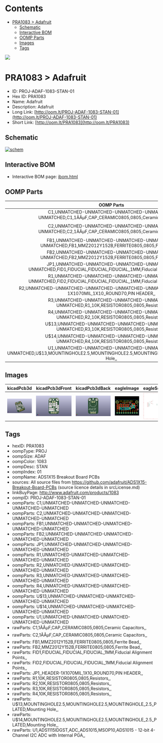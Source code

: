 



Contents
========

* [PRA1083 > Adafruit](#pra1083--adafruit)
	* [Schematic](#schematic)
	* [Interactive BOM](#interactive-bom)
	* [OOMP Parts](#oomp-parts)
	* [Images](#images)
	* [Tags](#tags)
  
![][im]
# PRA1083 > Adafruit

- ID: PROJ-ADAF-1083-STAN-01
- Hex ID: PRA1083
- Name: Adafruit
- Description: Adafruit
- Long Link: [http://oom.lt/PROJ-ADAF-1083-STAN-01](http://oom.lt/PROJ-ADAF-1083-STAN-01)
- Short Link: [http://oom.lt/PRA1083](http://oom.lt/PRA1083)

## Schematic
  
[![schem](eagleSchemImage.png)](eagleSchemImage.png)
## Interactive BOM

- Interactive BOM page: [ibom.html](https://htmlpreview.github.io/?https://github.com/oomlout/oomlout_OOMP_projects/blob/main/PROJ-ADAF-1083-STAN-01/kicad/bom/ibom.html)

## OOMP Parts
  

|OOMP Parts|
| :---: |
|C1,UNMATCHED-UNMATCHED-UNMATCHED-UNMATCHED-UNMATCHED,C1,1ÃÂµF,CAP_CERAMIC0805,0805,Ceramic Capacitors,,|
|C2,UNMATCHED-UNMATCHED-UNMATCHED-UNMATCHED-UNMATCHED,C2,1ÃÂµF,CAP_CERAMIC0805,0805,Ceramic Capacitors,,|
|FB1,UNMATCHED-UNMATCHED-UNMATCHED-UNMATCHED-UNMATCHED,FB1,MMZ2012Y152B,FERRITE0805,0805,Ferrite Bead,,|
|FB2,UNMATCHED-UNMATCHED-UNMATCHED-UNMATCHED-UNMATCHED,FB2,MMZ2012Y152B,FERRITE0805,0805,Ferrite Bead,,|
|JP1,UNMATCHED-UNMATCHED-UNMATCHED-UNMATCHED-UNMATCHED,FID1,FIDUCIAL,FIDUCIAL,FIDUCIAL_1MM,Fiducial Alignment Points,,|
|R1,UNMATCHED-UNMATCHED-UNMATCHED-UNMATCHED-UNMATCHED,FID2,FIDUCIAL,FIDUCIAL,FIDUCIAL_1MM,Fiducial Alignment Points,,|
|R2,UNMATCHED-UNMATCHED-UNMATCHED-UNMATCHED-UNMATCHED,JP1,,HEADER-1X1070MIL,1X10_ROUND70,PIN HEADER,,|
|R3,UNMATCHED-UNMATCHED-UNMATCHED-UNMATCHED-UNMATCHED,R1,10K,RESISTOR0805,0805,Resistors,,|
|R4,UNMATCHED-UNMATCHED-UNMATCHED-UNMATCHED-UNMATCHED,R2,10K,RESISTOR0805,0805,Resistors,,|
|U$13,UNMATCHED-UNMATCHED-UNMATCHED-UNMATCHED-UNMATCHED,R3,10K,RESISTOR0805,0805,Resistors,,|
|U$14,UNMATCHED-UNMATCHED-UNMATCHED-UNMATCHED-UNMATCHED,R4,10K,RESISTOR0805,0805,Resistors,,|
|U1,UNMATCHED-UNMATCHED-UNMATCHED-UNMATCHED-UNMATCHED,U$13,MOUNTINGHOLE2.5,MOUNTINGHOLE2.5,MOUNTINGHOLE_2.5_PLATED,Mounting Hole,,|

## Images
  
  

|kicadPcb3d|kicadPcb3dFront|kicadPcb3dBack|eagleImage|eagleSchemImage|
| :---: | :---: | :---: | :---: | :---: |
|[![kicadPcb3d](kicadPcb3d_140.png)](kicadPcb3d.png)|[![kicadPcb3dFront](kicadPcb3dFront_140.png)](kicadPcb3dFront.png)|[![kicadPcb3dBack](kicadPcb3dBack_140.png)](kicadPcb3dBack.png)|[![eagleImage](eagleImage_140.png)](eagleImage.png)|[![eagleSchemImage](eagleSchemImage_140.png)](eagleSchemImage.png)|

## Tags

- hexID: PRA1083
- oompType: PROJ
- oompSize: ADAF
- oompColor: 1083
- oompDesc: STAN
- oompIndex: 01
- oompName: ADS1X15 Breakout Board PCBs
- sources: All source files from https://github.com/adafruit/ADS1X15-Breakout-Board-PCBs (source licence details in srcLicense.md)
- linkBuyPage: http://www.adafruit.com/products/1083
- oompID: PROJ-ADAF-1083-STAN-01
- oompParts: C1,UNMATCHED-UNMATCHED-UNMATCHED-UNMATCHED-UNMATCHED
- oompParts: C2,UNMATCHED-UNMATCHED-UNMATCHED-UNMATCHED-UNMATCHED
- oompParts: FB1,UNMATCHED-UNMATCHED-UNMATCHED-UNMATCHED-UNMATCHED
- oompParts: FB2,UNMATCHED-UNMATCHED-UNMATCHED-UNMATCHED-UNMATCHED
- oompParts: JP1,UNMATCHED-UNMATCHED-UNMATCHED-UNMATCHED-UNMATCHED
- oompParts: R1,UNMATCHED-UNMATCHED-UNMATCHED-UNMATCHED-UNMATCHED
- oompParts: R2,UNMATCHED-UNMATCHED-UNMATCHED-UNMATCHED-UNMATCHED
- oompParts: R3,UNMATCHED-UNMATCHED-UNMATCHED-UNMATCHED-UNMATCHED
- oompParts: R4,UNMATCHED-UNMATCHED-UNMATCHED-UNMATCHED-UNMATCHED
- oompParts: U$13,UNMATCHED-UNMATCHED-UNMATCHED-UNMATCHED-UNMATCHED
- oompParts: U$14,UNMATCHED-UNMATCHED-UNMATCHED-UNMATCHED-UNMATCHED
- oompParts: U1,UNMATCHED-UNMATCHED-UNMATCHED-UNMATCHED-UNMATCHED
- rawParts: C1,1ÃÂµF,CAP_CERAMIC0805,0805,Ceramic Capacitors,,
- rawParts: C2,1ÃÂµF,CAP_CERAMIC0805,0805,Ceramic Capacitors,,
- rawParts: FB1,MMZ2012Y152B,FERRITE0805,0805,Ferrite Bead,,
- rawParts: FB2,MMZ2012Y152B,FERRITE0805,0805,Ferrite Bead,,
- rawParts: FID1,FIDUCIAL,FIDUCIAL,FIDUCIAL_1MM,Fiducial Alignment Points,,
- rawParts: FID2,FIDUCIAL,FIDUCIAL,FIDUCIAL_1MM,Fiducial Alignment Points,,
- rawParts: JP1,,HEADER-1X1070MIL,1X10_ROUND70,PIN HEADER,,
- rawParts: R1,10K,RESISTOR0805,0805,Resistors,,
- rawParts: R2,10K,RESISTOR0805,0805,Resistors,,
- rawParts: R3,10K,RESISTOR0805,0805,Resistors,,
- rawParts: R4,10K,RESISTOR0805,0805,Resistors,,
- rawParts: U$13,MOUNTINGHOLE2.5,MOUNTINGHOLE2.5,MOUNTINGHOLE_2.5_PLATED,Mounting Hole,,
- rawParts: U$14,MOUNTINGHOLE2.5,MOUNTINGHOLE2.5,MOUNTINGHOLE_2.5_PLATED,Mounting Hole,,
- rawParts: U1,ADS1115IDGST,ADC_ADS1015,MSOP10,ADS1015 - 12-bit 4-Channel I2C ADC with Internal PGA,,



[im]: kicadPcb3d_450.png
